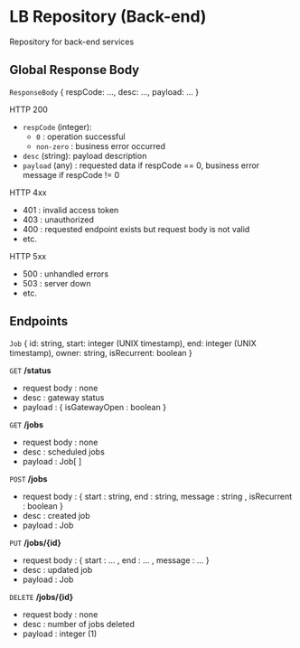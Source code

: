 # LB Repository (Back-end)

Repository for back-end services

## Global Response Body

`ResponseBody` { respCode: ..., desc: ..., payload: ... }

HTTP 200

- `respCode` (integer):
  - `0` : operation successful
  - `non-zero` : business error occurred
- `desc` (string): payload description
- `payload` (any) : requested data if respCode == 0, business error message if respCode != 0

HTTP 4xx

- 401 : invalid access token
- 403 : unauthorized
- 400 : requested endpoint exists but request body is not valid
- etc.

HTTP 5xx

- 500 : unhandled errors
- 503 : server down
- etc.

## Endpoints

`Job` { id: string, start: integer (UNIX timestamp), end: integer (UNIX timestamp), owner: string, isRecurrent: boolean }

`GET` **/status**

- request body : none
- desc : gateway status
- payload : { isGatewayOpen : boolean }

`GET` **/jobs**

- request body : none
- desc : scheduled jobs
- payload : Job[ ]

`POST` **/jobs**

- request body : { start : string, end : string, message : string , isRecurrent : boolean }
- desc : created job
- payload : Job

`PUT` **/jobs/{id}**

- request body : { start : ... , end : ... , message : ... }
- desc : updated job
- payload : Job

`DELETE` **/jobs/{id}**

- request body : none
- desc : number of jobs deleted
- payload : integer (1)
